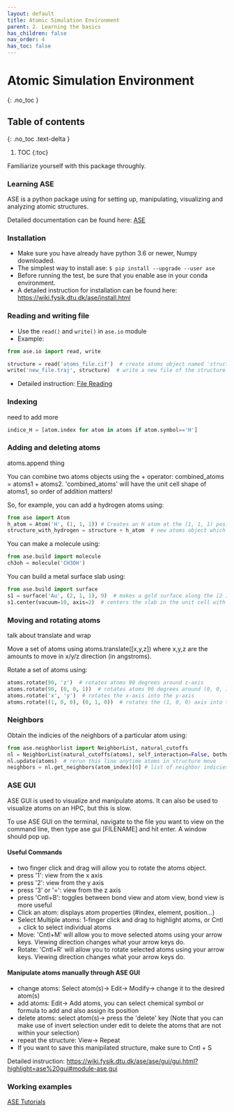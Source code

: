 ```yaml
---
layout: default
title: Atomic Simulation Environment
parent: 2. Learning the basics
has_children: false
nav_order: 4
has_toc: false
---
```


# Atomic Simulation Environment

{: .no_toc }

## Table of contents

{: .no_toc .text-delta }

1. TOC
{:toc}

Familiarize yourself with this package throughly.

### Learning ASE

ASE is a python package using for setting up, manipulating, visualizing and analyzing atomic structures.

Detailed documentation can be found here: [ASE](https://wiki.fysik.dtu.dk/ase/#)

### Installation

- Make sure you have already have python 3.6 or newer, Numpy downloaded.
- The simplest way to install ase: `$ pip install --upgrade --user ase`
- Before running the test, be sure that you enable ase in your conda environment.
- A detailed instruction for installation can be found here: <https://wiki.fysik.dtu.dk/ase/install.html>

### Reading and writing file

- Use the `read()` and `write()` in `ase.io` module
- Example:

```python
from ase.io import read, write

structure = read('atoms_file.cif')  # create atoms object named 'structure' by reading the file named atoms_file.cif
write('new_file.traj', structure)  # write a new file of the structure with the name new_file.traj
```

- Detailed instruction: [File Reading](https://wiki.fysik.dtu.dk/ase/ase/io/io.html)

### Indexing

need to add more

```python
indice_H = [atom.index for atom in atoms if atom.symbol=='H']
```

### Adding and deleting atoms

atoms.append thing

You can combine two atoms objects using the + operator: combined_atoms = atoms1 + atoms2. 'combined_atoms' will have the unit cell shape of atoms1, so order of addition matters!

So, for example, you can add a hydrogen atoms using:

```python
from ase import Atom
h_atom = Atom('H', (1, 1, 1)) # Creates an H atom at the (1, 1, 1) position
structure_with_hydrogen = structure + h_atom  # new atoms object which has all the atoms in 'structure' and an H atom at (1, 1, 1)
```

You can make a molecule using:

```python
from ase.build import molecule
ch3oh = molecule('CH3OH')
```

You can build a metal surface slab using:

```python
from ase.build import surface
s1 = surface('Au', (2, 1, 1), 9)  # makes a gold surface along the [2 1 1] plane with 9 layers
s1.center(vacuum=10, axis=2)  # centers the slab in the unit cell with 10 angstroms of vacuum along the y-axis
```

### Moving and rotating atoms

talk about translate and wrap

Move a set of atoms using atoms.translate([x,y,z]) where x,y,z are the amounts to move in x/y/z direction (in angstroms).

Rotate a set of atoms using:

```python
atoms.rotate(90, 'z')  # rotates atoms 90 degrees around z-axis
atoms.rotate(90, (0, 0, 1))  # rotates atoms 90 degrees around (0, 0, 1) vector (The z-axis)
atoms.rotate('x', 'y')  # rotates the x-axis into the y-axis
atoms.rotate((1, 0, 0), (0, 1, 0))  # rotates the (1, 0, 0) axis into the (0, 1, 0) axis
```

### Neighbors

Obtain the indicies of the neighbors of a particular atom using:

```python
from ase.neighborlist import NeighborList, natural_cutoffs
nl = NeighborList(natural_cutoffs(atoms), self_interaction=False, bothways=True)
nl.update(atoms)  # rerun this line anytime atoms in structure move
neighbors = nl.get_neighbors(atom_index)[0] # list of neighbor indicies around the atom at atom_index. the '[0]' is important!
```

### ASE GUI

ASE GUI is used to visualize and manipulate atoms. It can also be used to visualize atoms on an HPC, but this is slow.

To use ASE GUI on the terminal, navigate to the file you want to view on the command line, then type ase gui [FILENAME] and hit enter. A window should pop up.

#### Useful Commands

- two finger click and drag will allow you to rotate the atoms object.
- press '1': view from the x axis
- press '2': view from the y axis
- press '3' or '=': view from the z axis
- press 'Cntl+B': toggles between bond view and atom view, bond view is more useful
- Click an atom: displays atom properties (#index, element, position...)
- Select Multiple atoms: 1-finger click and drag to highlight atoms, or Cntl + click to select individual atoms
- Move: 'Cntl+M' will allow you to move selected atoms using your arrow keys. Viewing direction changes what your arrow keys do.
- Rotate: 'Cntl+R' will allow you to rotate selected atoms using your arrow keys. Viewing direction changes what your arrow keys do.

#### Manipulate atoms manually through ASE GUI

- change atoms: Select atom(s)-> Edit-> Modify-> change it to the desired atom(s)
- add atoms: Edit-> Add atoms, you can select chemical symbol or formula to add and also assign its position
- delete atoms: select atom(s)-> press the 'delete' key (Note that you can make use of invert selection under edit to delete the atoms that are not within your selection)
- repeat the structure: View-> Repeat
- If you want to save this manipilated structure, make sure to Cntl + S

Detailed instruction: <https://wiki.fysik.dtu.dk/ase/ase/gui/gui.html?highlight=ase%20gui#module-ase.gui>

### Working examples

[ASE Tutorials](https://wiki.fysik.dtu.dk/ase/tutorials/tutorials.html)
